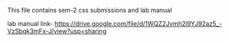 This file contains sem-2 css submissions and lab manual 

lab manual link- https://drive.google.com/file/d/1WQZ2Jvmh2l9YJ92az5_-VzSbqk3mFx-J/view?usp=sharing
